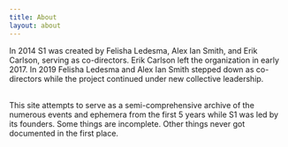 ```yaml
---
title: About
layout: about
---
```

In 2014 S1 was created by Felisha Ledesma, Alex Ian Smith, and Erik Carlson, serving as co-directors. Erik Carlson left the organization in early 2017. In 2019 Felisha Ledesma and Alex Ian Smith stepped down as co-directors while the project continued under new collective leadership.
<br><br>

This site attempts to serve as a semi-comprehensive archive of the numerous events and ephemera from the first 5 years while S1 was led by its founders. Some things are incomplete. Other things never got documented in the first place. 



